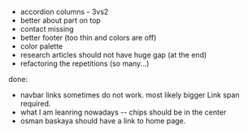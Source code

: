 - accordion columns - 3vs2
- better about part on top
- contact missing
- better footer (too thin and colors are off)
- color palette
- research articles should not have huge gap (at the end)
- refactoring the repetitions (so many...)

done:
- navbar links sometimes do not work. most likely bigger Link span required. 
- what I am leanring nowadays -- chips should be in the center
- osman baskaya should have a link to home page.
